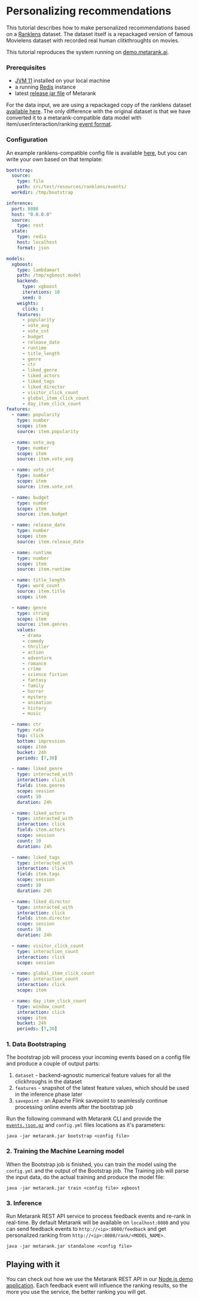 # Personalizing recommendations

This tutorial describes how to make personalized recommendations based on a [Ranklens](https://github.com/metarank/ranklens) dataset.
The dataset itself is a repackaged version of famous Movielens dataset with recorded real human clitkthroughts on movies.

This tutorial reproduces the system running on [demo.metarank.ai](https://demo.metarank.ai).

### Prerequisites

- [JVM 11](https://www.oracle.com/java/technologies/downloads/) installed on your local machine
- a running [Redis](https://redis.io/download) instance
- latest [release jar file](https://github.com/metarank/metarank/releases) of Metarank

For the data input, we are using a repackaged copy of the ranklens dataset [available here](https://github.com/metarank/metarank/tree/master/src/test/resources/ranklens/events). 
The only difference with the original dataset is that we have converted it to a metarank-compatible data model with 
item/user/interaction/ranking [event format](./event-schema.md).

### Configuration

An example ranklens-compatible config file is available [here](https://github.com/metarank/metarank/blob/master/src/test/resources/ranklens/config.yml),
but you can write your own based on that template:
```yaml
bootstrap:
  source:
    type: file
    path: src/test/resources/ranklens/events/
  workdir: /tmp/bootstrap

inference:
  port: 8080
  host: "0.0.0.0"
  source:
    type: rest
  state:
    type: redis
    host: localhost
    format: json

models:
  xgboost:
    type: lambdamart
    path: /tmp/xgboost.model
    backend:
      type: xgboost
      iterations: 10
      seed: 0
    weights:
      click: 1
    features:
      - popularity
      - vote_avg
      - vote_cnt
      - budget
      - release_date
      - runtime
      - title_length
      - genre
      - ctr
      - liked_genre
      - liked_actors
      - liked_tags
      - liked_director
      - visitor_click_count
      - global_item_click_count
      - day_item_click_count
features:
  - name: popularity
    type: number
    scope: item
    source: item.popularity

  - name: vote_avg
    type: number
    scope: item
    source: item.vote_avg

  - name: vote_cnt
    type: number
    scope: item
    source: item.vote_cnt

  - name: budget
    type: number
    scope: item
    source: item.budget

  - name: release_date
    type: number
    scope: item
    source: item.release_date

  - name: runtime
    type: number
    scope: item
    source: item.runtime

  - name: title_length
    type: word_count
    source: item.title
    scope: item

  - name: genre
    type: string
    scope: item
    source: item.genres
    values:
      - drama
      - comedy
      - thriller
      - action
      - adventure
      - romance
      - crime
      - science fiction
      - fantasy
      - family
      - horror
      - mystery
      - animation
      - history
      - music

  - name: ctr
    type: rate
    top: click
    bottom: impression
    scope: item
    bucket: 24h
    periods: [7,30]

  - name: liked_genre
    type: interacted_with
    interaction: click
    field: item.genres
    scope: session
    count: 10
    duration: 24h

  - name: liked_actors
    type: interacted_with
    interaction: click
    field: item.actors
    scope: session
    count: 10
    duration: 24h

  - name: liked_tags
    type: interacted_with
    interaction: click
    field: item.tags
    scope: session
    count: 10
    duration: 24h

  - name: liked_director
    type: interacted_with
    interaction: click
    field: item.director
    scope: session
    count: 10
    duration: 24h

  - name: visitor_click_count
    type: interaction_count
    interaction: click
    scope: session

  - name: global_item_click_count
    type: interaction_count
    interaction: click
    scope: item

  - name: day_item_click_count
    type: window_count
    interaction: click
    scope: item
    bucket: 24h
    periods: [7,30]
 ```

### 1. Data Bootstraping

The bootstrap job will process your incoming events based on a config file and produce a couple of output parts:
1. `dataset` - backend-agnostic numerical feature values for all the clickhroughs in the dataset
2. `features` - snapshot of the latest feature values, which should be used in the inference phase later
3. `savepoint` - an Apache Flink savepoint to seamlessly continue processing online events after the bootstrap job

Run the following command with Metarank CLI and provide the [`events.json.gz`](https://github.com/metarank/metarank/tree/master/src/test/resources/ranklens/events) and `config.yml` files locations as it's parameters:

```shell
java -jar metarank.jar bootstrap <config file>
```

### 2. Training the Machine Learning model

When the Bootstrap job is finished, you can train the model using the `config.yml` and the output of the Bootstrap job. 
The Training job will parse the input data, do the actual training and produce the model file:

```shell
java -jar metarank.jar train <config file> xgboost
```

### 3. Inference

Run Metarank REST API service to process feedback events and re-rank in real-time. 
By default Metarank will be available on `localhost:8080` and you can send feedback events to `http://<ip>:8080/feedback` 
and get personalized ranking from `http://<ip>:8080/rank/<MODEL_NAME>`. 
```shell
java -jar metarank.jar standalone <config file>
```

## Playing with it

You can check out how we use the Metarank REST API in our [Node.js demo application](https://github.com/metarank/demo). 
Each feedback event will influence the ranking results, so the more you use the service, the better ranking you will get.
